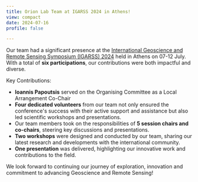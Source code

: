```yaml
---
title: Orion Lab Team at IGARSS 2024 in Athens!
view: compact
date: 2024-07-16
profile: false

---
```

Our team had a significant presence at the [International Geoscience and Remote Sensing Symposium (IGARSS) 2024](https://www.2024.ieeeigarss.org/) held in Athens on 07-12 July. With a total of **six participations**, our contributions were both impactful and diverse.

<!--more-->

Key Contributions:

- **Ioannis Papoutsis** served on the Organising Committee as a Local Arrangement Co-Chair
- **Four dedicated volunteers** from our team not only ensured the conference's success with their active support and assistance but also led scientific workshops and presentations.
- Our team members took on the responsibilities of **5 session chairs and co-chairs**, steering key discussions and presentations.
- **Two workshops** were designed and conducted by our team, sharing our latest research and developments with the international community.
- **One presentation** was delivered, highlighting our innovative work and contributions to the field.

We look forward to continuing our journey of exploration, innovation and commitment to advancing Geoscience and Remote Sensing! 


